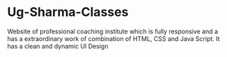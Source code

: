 # Ug-Sharma-Classes
Website of professional coaching institute which is fully responsive and a has a extraordinary work of combination of HTML, CSS and Java Script. It has a clean and dynamic UI Design
